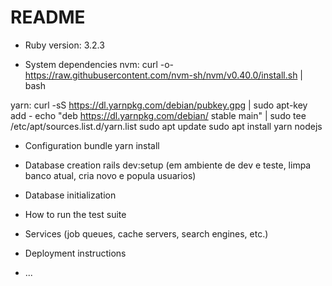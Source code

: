 # README
* Ruby version: 3.2.3

* System dependencies
nvm:
curl -o- https://raw.githubusercontent.com/nvm-sh/nvm/v0.40.0/install.sh | bash

yarn:
curl -sS https://dl.yarnpkg.com/debian/pubkey.gpg | sudo apt-key add -
echo "deb https://dl.yarnpkg.com/debian/ stable main" | sudo tee /etc/apt/sources.list.d/yarn.list
sudo apt update
sudo apt install yarn nodejs

* Configuration
bundle
yarn install

* Database creation
rails dev:setup (em ambiente de dev e teste, limpa banco atual, cria novo e popula usuarios)

* Database initialization

* How to run the test suite

* Services (job queues, cache servers, search engines, etc.)

* Deployment instructions

* ...
